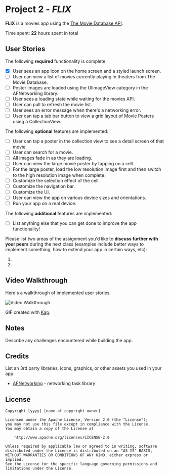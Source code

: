 # Project 2 - *FLIX*

**FLIX** is a movies app using the [The Movie Database API](http://docs.themoviedb.apiary.io/#).

Time spent: **22** hours spent in total

## User Stories

The following **required** functionality is complete:

- [x] User sees an app icon on the home screen and a styled launch screen.
- [ ] User can view a list of movies currently playing in theaters from The Movie Database.
- [ ] Poster images are loaded using the UIImageView category in the AFNetworking library.
- [ ] User sees a loading state while waiting for the movies API.
- [ ] User can pull to refresh the movie list.
- [ ] User sees an error message when there's a networking error.
- [ ] User can tap a tab bar button to view a grid layout of Movie Posters using a CollectionView.

The following **optional** features are implemented:

- [ ] User can tap a poster in the collection view to see a detail screen of that movie
- [ ] User can search for a movie.
- [ ] All images fade in as they are loading.
- [ ] User can view the large movie poster by tapping on a cell.
- [ ] For the large poster, load the low resolution image first and then switch to the high resolution image when complete.
- [ ] Customize the selection effect of the cell.
- [ ] Customize the navigation bar.
- [ ] Customize the UI.
- [ ] User can view the app on various device sizes and orientations.
- [ ] Run your app on a real device.

The following **additional** features are implemented:

- [ ] List anything else that you can get done to improve the app functionality!

Please list two areas of the assignment you'd like to **discuss further with your peers** during the next class (examples include better ways to implement something, how to extend your app in certain ways, etc):

1.
2.

## Video Walkthrough

Here's a walkthrough of implemented user stories:

<img src='http://i.imgur.com/link/to/your/gif/file.gif' title='Video Walkthrough' width='' alt='Video Walkthrough' />

GIF created with [Kap](https://getkap.co/).

## Notes

Describe any challenges encountered while building the app.

## Credits

List an 3rd party libraries, icons, graphics, or other assets you used in your app.

- [AFNetworking](https://github.com/AFNetworking/AFNetworking) - networking task library

## License

    Copyright [yyyy] [name of copyright owner]

    Licensed under the Apache License, Version 2.0 (the "License");
    you may not use this file except in compliance with the License.
    You may obtain a copy of the License at

        http://www.apache.org/licenses/LICENSE-2.0

    Unless required by applicable law or agreed to in writing, software
    distributed under the License is distributed on an "AS IS" BASIS,
    WITHOUT WARRANTIES OR CONDITIONS OF ANY KIND, either express or implied.
    See the License for the specific language governing permissions and
    limitations under the License.
